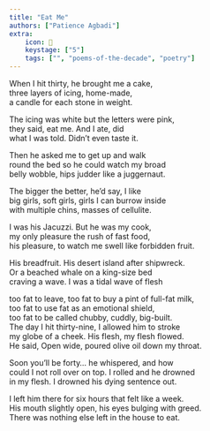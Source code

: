```yaml
---
title: "Eat Me"
authors: ["Patience Agbadi"]
extra:
    icon: 🎂
    keystage: ["5"]
    tags: ["", "poems-of-the-decade", "poetry"]
---
```

When I hit thirty, he brought me a cake,  
three layers of icing, home-made,  
a candle for each stone in weight.  
  
The icing was white but the letters were pink,  
they said, eat me. And I ate, did  
what I was told. Didn’t even taste it.  
  
Then he asked me to get up and walk  
round the bed so he could watch my broad  
belly wobble, hips judder like a juggernaut.  
  
The bigger the better, he’d say, I like  
big girls, soft girls, girls I can burrow inside  
with multiple chins, masses of cellulite.  
  
I was his Jacuzzi. But he was my cook,  
my only pleasure the rush of fast food,  
his pleasure, to watch me swell like forbidden fruit.  
  
His breadfruit. His desert island after shipwreck.  
Or a beached whale on a king-size bed  
craving a wave. I was a tidal wave of flesh  
  
too fat to leave, too fat to buy a pint of full-fat milk,  
too fat to use fat as an emotional shield,  
too fat to be called chubby, cuddly, big-built.  
The day I hit thirty-nine, I allowed him to stroke  
my globe of a cheek. His flesh, my flesh flowed.  
He said, Open wide, poured olive oil down my throat.  
  
Soon you’ll be forty… he whispered, and how  
could I not roll over on top. I rolled and he drowned  
in my flesh. I drowned his dying sentence out.  
  
I left him there for six hours that felt like a week.  
His mouth slightly open, his eyes bulging with greed.  
There was nothing else left in the house to eat.
